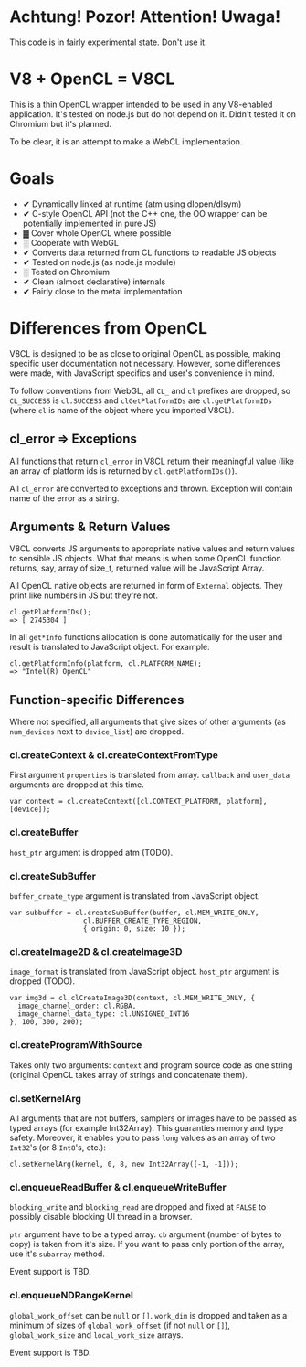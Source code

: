 # Achtung! Pozor! Attention! Uwaga!

This code is in fairly experimental state. Don't use it.

# V8 + OpenCL = V8CL

This is a thin OpenCL wrapper intended to be used in any V8-enabled application.
It's tested on node.js but do not depend on it. Didn't tested it on Chromium but
it's planned.

To be clear, it is an attempt to make a WebCL implementation.

# Goals

- ✔ Dynamically linked at runtime (atm using dlopen/dlsym)
- ✔ C-style OpenCL API (not the C++ one, the OO wrapper can be potentially implemented in pure JS)
- ▓ Cover whole OpenCL where possible
- ░ Cooperate with WebGL
- ✔ Converts data returned from CL functions to readable JS objects
- ✔ Tested on node.js (as node.js module)
- ░ Tested on Chromium
- ✔ Clean (almost declarative) internals
- ✔ Fairly close to the metal implementation

# Differences from OpenCL

V8CL is designed to be as close to original OpenCL as possible, making specific
user documentation not necessary. However, some differences were made, with 
JavaScript specifics and user's convenience in mind.

To follow conventions from WebGL, all `CL_` and `cl` prefixes are dropped, so 
`CL_SUCCESS` is `cl.SUCCESS` and `clGetPlatformIDs` are `cl.getPlatformIDs`
(where `cl` is name of the object where you imported V8CL).

## cl_error => Exceptions

All functions that return `cl_error` in V8CL return their meaningful value (like
an array of platform ids is returned by `cl.getPlatformIDs()`).

All `cl_error` are converted to exceptions and thrown. Exception will contain
name of the error as a string.

## Arguments & Return Values

V8CL converts JS arguments to appropriate native values and return values to 
sensible JS objects. What that means is when some OpenCL function returns, say,
array of size_t, returned value will be JavaScript Array.

All OpenCL native objects are returned in form of `External` objects. They print
like numbers in JS but they're not.

    cl.getPlatformIDs();
    => [ 2745304 ]

In all `get*Info` functions allocation is done automatically for the user and
result is translated to JavaScript object. For example:

    cl.getPlatformInfo(platform, cl.PLATFORM_NAME);
    => "Intel(R) OpenCL"

## Function-specific Differences

Where not specified, all arguments that give sizes of other arguments (as
`num_devices` next to `device_list`) are dropped.

### cl.createContext & cl.createContextFromType

First argument `properties` is translated from array. `callback` and `user_data`
arguments are dropped at this time.

    var context = cl.createContext([cl.CONTEXT_PLATFORM, platform], [device]);

### cl.createBuffer

`host_ptr` argument is dropped atm (TODO).

### cl.createSubBuffer

`buffer_create_type` argument is translated from JavaScript object.

    var subbuffer = cl.createSubBuffer(buffer, cl.MEM_WRITE_ONLY, 
                      cl.BUFFER_CREATE_TYPE_REGION, 
                      { origin: 0, size: 10 });

### cl.createImage2D & cl.createImage3D

`image_format` is translated from JavaScript object.
`host_ptr` argument is dropped (TODO).

    var img3d = cl.clCreateImage3D(context, cl.MEM_WRITE_ONLY, {
      image_channel_order: cl.RGBA, 
      image_channel_data_type: cl.UNSIGNED_INT16
    }, 100, 300, 200);

### cl.createProgramWithSource

Takes only two arguments: `context` and program source code as one string 
(original OpenCL takes array of strings and concatenate them).

### cl.setKernelArg

All arguments that are not buffers, samplers or images have to be passed as
typed arrays (for example Int32Array). This guaranties memory and type safety.
Moreover, it enables you to pass `long` values as an array of two `Int32`'s 
(or 8 `Int8`'s, etc.):

    cl.setKernelArg(kernel, 0, 8, new Int32Array([-1, -1]));

### cl.enqueueReadBuffer & cl.enqueueWriteBuffer

`blocking_write` and `blocking_read` are dropped and fixed at `FALSE` to 
possibly disable blocking UI thread in a browser.

`ptr` argument have to be a typed array. `cb` argument (number of bytes to copy) 
is taken from it's size. If you want to pass only portion of the array, use it's
`subarray` method.

Event support is TBD.

### cl.enqueueNDRangeKernel

`global_work_offset` can be `null` or `[]`. `work_dim` is dropped and taken as
a minimum of sizes of `global_work_offset` (if not `null` or `[]`), 
`global_work_size` and `local_work_size` arrays.

Event support is TBD.
